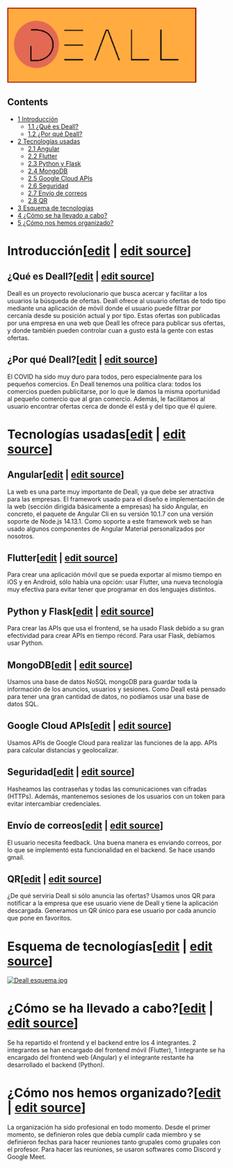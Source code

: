 [![Deall.PNG](images/Deall.PNG)](/pti/index.php/File:Deall.PNG)

## Contents

* [1 Introducción](#Introducci.C3.B3n)
  + [1.1 ¿Qué es Deall?](#.C2.BFQu.C3.A9_es_Deall.3F)
  + [1.2 ¿Por qué Deall?](#.C2.BFPor_qu.C3.A9_Deall.3F)
* [2 Tecnologías usadas](#Tecnolog.C3.ADas_usadas)
  + [2.1 Angular](#Angular)
  + [2.2 Flutter](#Flutter)
  + [2.3 Python y Flask](#Python_y_Flask)
  + [2.4 MongoDB](#MongoDB)
  + [2.5 Google Cloud APIs](#Google_Cloud_APIs)
  + [2.6 Seguridad](#Seguridad)
  + [2.7 Envío de correos](#Env.C3.ADo_de_correos)
  + [2.8 QR](#QR)
* [3 Esquema de tecnologías](#Esquema_de_tecnolog.C3.ADas)
* [4 ¿Cómo se ha llevado a cabo?](#.C2.BFC.C3.B3mo_se_ha_llevado_a_cabo.3F)
* [5 ¿Cómo nos hemos organizado?](#.C2.BFC.C3.B3mo_nos_hemos_organizado.3F)

# Introducción[[edit](/pti/index.php?title=Categor%C3%ADa:Deall&veaction=edit&section=1 "Edit section: Introducción") | [edit source](/pti/index.php?title=Categor%C3%ADa:Deall&action=edit&section=1 "Edit section: Introducción")]

## ¿Qué es Deall?[[edit](/pti/index.php?title=Categor%C3%ADa:Deall&veaction=edit&section=2 "Edit section: ¿Qué es Deall?") | [edit source](/pti/index.php?title=Categor%C3%ADa:Deall&action=edit&section=2 "Edit section: ¿Qué es Deall?")]

Deall es un proyecto revolucionario que busca acercar y facilitar a los usuarios la búsqueda de ofertas. Deall ofrece al usuario ofertas de todo tipo mediante una aplicación de móvil donde el usuario puede filtrar por cercanía desde su posición actual y por tipo.
Estas ofertas son publicadas por una empresa en una web que Deall les ofrece para publicar sus ofertas, y donde también pueden controlar cuan a gusto está la gente con estas ofertas.

## ¿Por qué Deall?[[edit](/pti/index.php?title=Categor%C3%ADa:Deall&veaction=edit&section=3 "Edit section: ¿Por qué Deall?") | [edit source](/pti/index.php?title=Categor%C3%ADa:Deall&action=edit&section=3 "Edit section: ¿Por qué Deall?")]

El COVID ha sido muy duro para todos, pero especialmente para los pequeños comercios. En Deall tenemos una política clara: todos los comercios pueden publicitarse, por lo que le damos la misma oportunidad al pequeño comercio que al gran comercio. Además, le facilitamos al usuario encontrar ofertas cerca de donde él está y del tipo que él quiere.

# Tecnologías usadas[[edit](/pti/index.php?title=Categor%C3%ADa:Deall&veaction=edit&section=4 "Edit section: Tecnologías usadas") | [edit source](/pti/index.php?title=Categor%C3%ADa:Deall&action=edit&section=4 "Edit section: Tecnologías usadas")]

## Angular[[edit](/pti/index.php?title=Categor%C3%ADa:Deall&veaction=edit&section=5 "Edit section: Angular") | [edit source](/pti/index.php?title=Categor%C3%ADa:Deall&action=edit&section=5 "Edit section: Angular")]

La web es una parte muy importante de Deall, ya que debe ser atractiva para las empresas. El framework usado para el diseño e implementación de la web (sección dirigida básicamente a empresas) ha sido Angular, en concreto, el paquete de Angular Cli en su versión 10.1.7 con una versión soporte de Node.js 14.13.1. Como soporte a este framework web se han usado algunos componentes de Angular Material personalizados por nosotros.

## Flutter[[edit](/pti/index.php?title=Categor%C3%ADa:Deall&veaction=edit&section=6 "Edit section: Flutter") | [edit source](/pti/index.php?title=Categor%C3%ADa:Deall&action=edit&section=6 "Edit section: Flutter")]

Para crear una aplicación móvil que se pueda exportar al mismo tiempo en iOS y en Android, sólo había una opción: usar Flutter, una nueva tecnología muy efectiva para evitar tener que programar en dos lenguajes distintos.

## Python y Flask[[edit](/pti/index.php?title=Categor%C3%ADa:Deall&veaction=edit&section=7 "Edit section: Python y Flask") | [edit source](/pti/index.php?title=Categor%C3%ADa:Deall&action=edit&section=7 "Edit section: Python y Flask")]

Para crear las APIs que usa el frontend, se ha usado Flask debido a su gran efectividad para crear APIs en tiempo récord. Para usar Flask, debíamos usar Python.

## MongoDB[[edit](/pti/index.php?title=Categor%C3%ADa:Deall&veaction=edit&section=8 "Edit section: MongoDB") | [edit source](/pti/index.php?title=Categor%C3%ADa:Deall&action=edit&section=8 "Edit section: MongoDB")]

Usamos una base de datos NoSQL mongoDB para guardar toda la información de los anuncios, usuarios y sesiones. Como Deall está pensado para tener una gran cantidad de datos, no podíamos usar una base de datos SQL.

## Google Cloud APIs[[edit](/pti/index.php?title=Categor%C3%ADa:Deall&veaction=edit&section=9 "Edit section: Google Cloud APIs") | [edit source](/pti/index.php?title=Categor%C3%ADa:Deall&action=edit&section=9 "Edit section: Google Cloud APIs")]

Usamos APIs de Google Cloud para realizar las funciones de la app. APIs para calcular distancias y geolocalizar.

## Seguridad[[edit](/pti/index.php?title=Categor%C3%ADa:Deall&veaction=edit&section=10 "Edit section: Seguridad") | [edit source](/pti/index.php?title=Categor%C3%ADa:Deall&action=edit&section=10 "Edit section: Seguridad")]

Hasheamos las contraseñas y todas las comunicaciones van cifradas (HTTPs). Además, mantenemos sesiones de los usuarios con un token para evitar intercambiar credenciales.

## Envío de correos[[edit](/pti/index.php?title=Categor%C3%ADa:Deall&veaction=edit&section=11 "Edit section: Envío de correos") | [edit source](/pti/index.php?title=Categor%C3%ADa:Deall&action=edit&section=11 "Edit section: Envío de correos")]

El usuario necesita feedback. Una buena manera es enviando correos, por lo que se implementó esta funcionalidad en el backend. Se hace usando gmail.

## QR[[edit](/pti/index.php?title=Categor%C3%ADa:Deall&veaction=edit&section=12 "Edit section: QR") | [edit source](/pti/index.php?title=Categor%C3%ADa:Deall&action=edit&section=12 "Edit section: QR")]

¿De qué serviria Deall si sólo anuncia las ofertas? Usamos unos QR para notificar a la empresa que ese usuario viene de Deall y tiene la aplicación descargada. Generamos un QR único para ese usuario por cada anuncio que pone en favoritos.

# Esquema de tecnologías[[edit](/pti/index.php?title=Categor%C3%ADa:Deall&veaction=edit&section=13 "Edit section: Esquema de tecnologías") | [edit source](/pti/index.php?title=Categor%C3%ADa:Deall&action=edit&section=13 "Edit section: Esquema de tecnologías")]

[![Deall esquema.jpg](images/Deall\_esquema.jpg)](/pti/index.php/File:Deall_esquema.jpg)

# ¿Cómo se ha llevado a cabo?[[edit](/pti/index.php?title=Categor%C3%ADa:Deall&veaction=edit&section=14 "Edit section: ¿Cómo se ha llevado a cabo?") | [edit source](/pti/index.php?title=Categor%C3%ADa:Deall&action=edit&section=14 "Edit section: ¿Cómo se ha llevado a cabo?")]

Se ha repartido el frontend y el backend entre los 4 integrantes. 2 integrantes se han encargado del frontend móvil (Flutter), 1 integrante se ha encargado del frontend web (Angular) y el integrante restante ha desarrollado el backend (Python).

# ¿Cómo nos hemos organizado?[[edit](/pti/index.php?title=Categor%C3%ADa:Deall&veaction=edit&section=15 "Edit section: ¿Cómo nos hemos organizado?") | [edit source](/pti/index.php?title=Categor%C3%ADa:Deall&action=edit&section=15 "Edit section: ¿Cómo nos hemos organizado?")]

La organización ha sido profesional en todo momento. Desde el primer momento, se definieron roles que debía cumplir cada miembro y se definieron fechas para hacer reuniones tanto grupales como grupales con el profesor.
Para hacer las reuniones, se usaron softwares como Discord y Google Meet.